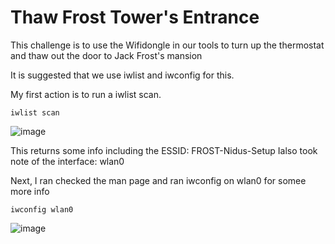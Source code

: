 # Thaw Frost Tower's Entrance

This challenge is to use the Wifidongle in our tools to turn up the thermostat and thaw out the door to Jack Frost's mansion

It is suggested that we use iwlist and iwconfig for this.  

My first action is to run a iwlist scan.  

```
iwlist scan
```
![image](https://user-images.githubusercontent.com/54121441/148133204-f4cb553f-ab39-4909-afe6-c1021b9cecd9.png)

This returns some info including the ESSID: FROST-Nidus-Setup
Ialso took note of the interface: wlan0

Next, I ran checked the man page and ran iwconfig on wlan0 for somee more info 

```
iwconfig wlan0
```

![image](https://user-images.githubusercontent.com/54121441/148133318-20cbc1c4-ad45-48c6-8082-f6ff9673f0a6.png)
